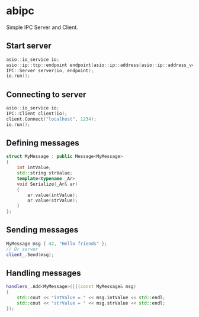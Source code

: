 # abipc

Simple IPC Server and Client.

## Start server

~~~cpp
asio::io_service io;
asio::ip::tcp::endpoint endpoint(asio::ip::address(asio::ip::address_v4(ip)), 1234);
IPC::Server server(io, endpoint);
io.run();
~~~

## Connecting to server

~~~cpp
asio::io_service io;
IPC::Client client(io);
client.Connect("localhost", 1234);
io.run();
~~~

## Defining messages

~~~cpp
struct MyMessage : public Message<MyMessage>
{
    int intValue;
    std::string strValue;
    template<typename _Ar>
    void Serialize(_Ar& ar)
    {
        ar.value(intValue);
        ar.value(strValue);
    }
};
~~~

## Sending messages

~~~cpp
MyMessage msg { 42, "Hello friends" };
// Or server
client_.Send(msg);
~~~

## Handling messages

~~~cpp
handlers_.Add<MyMessage>([](const MyMessage& msg)
{
    std::cout << "intValue = " << msg.intValue << std::endl;
    std::cout << "strValue = " << msg.strValue << std::endl;
});
~~~
